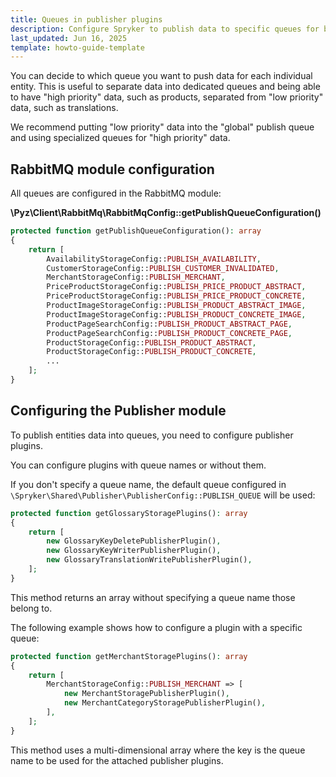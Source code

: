 ```yaml
---
title: Queues in publisher plugins
description: Configure Spryker to publish data to specific queues for better prioritization. Use RabbitMQ for queue setup and assign publisher plugins to default or custom queues.
last_updated: Jun 16, 2025
template: howto-guide-template
---
```


You can decide to which queue you want to push data for each individual entity. This is useful to separate data into dedicated queues and being able to have "high priority" data, such as products, separated from "low priority" data, such as translations.

We recommend putting "low priority" data into the "global" publish queue and using specialized queues for "high priority" data.

## RabbitMQ module configuration

All queues are configured in the RabbitMQ module:

**\Pyz\Client\RabbitMq\RabbitMqConfig::getPublishQueueConfiguration()**

```php
protected function getPublishQueueConfiguration(): array
{
    return [
        AvailabilityStorageConfig::PUBLISH_AVAILABILITY,
        CustomerStorageConfig::PUBLISH_CUSTOMER_INVALIDATED,
        MerchantStorageConfig::PUBLISH_MERCHANT,
        PriceProductStorageConfig::PUBLISH_PRICE_PRODUCT_ABSTRACT,
        PriceProductStorageConfig::PUBLISH_PRICE_PRODUCT_CONCRETE,
        ProductImageStorageConfig::PUBLISH_PRODUCT_ABSTRACT_IMAGE,
        ProductImageStorageConfig::PUBLISH_PRODUCT_CONCRETE_IMAGE,
        ProductPageSearchConfig::PUBLISH_PRODUCT_ABSTRACT_PAGE,
        ProductPageSearchConfig::PUBLISH_PRODUCT_CONCRETE_PAGE,
        ProductStorageConfig::PUBLISH_PRODUCT_ABSTRACT,
        ProductStorageConfig::PUBLISH_PRODUCT_CONCRETE,
        ...
    ];
}
```

## Configuring the Publisher module


To publish entities data into queues, you need to configure publisher plugins.

You can configure plugins with queue names or without them.

If you don't specify a queue name, the default queue configured in `\Spryker\Shared\Publisher\PublisherConfig::PUBLISH_QUEUE` will be used:


```php
protected function getGlossaryStoragePlugins(): array
{
    return [
        new GlossaryKeyDeletePublisherPlugin(),
        new GlossaryKeyWriterPublisherPlugin(),
        new GlossaryTranslationWritePublisherPlugin(),
    ];
}
```

This method returns an array without specifying a queue name those belong to. 

The following example shows how to configure a plugin with a specific queue:


```php
protected function getMerchantStoragePlugins(): array
{
    return [
        MerchantStorageConfig::PUBLISH_MERCHANT => [
            new MerchantStoragePublisherPlugin(),
            new MerchantCategoryStoragePublisherPlugin(),
        ],
    ];
}
```


This method uses a multi-dimensional array where the key is the queue name to be used for the attached publisher plugins.






























































